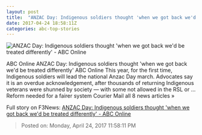 ```yaml
---
layout: post
title:  "ANZAC Day: Indigenous soldiers thought 'when we got back we'd be treated differently' - ABC Online"
date: 2017-04-24 18:58:11Z
categories: abc-top-stories
---
```


![ANZAC Day: Indigenous soldiers thought 'when we got back we'd be treated differently' - ABC Online](http://www.abc.net.au/news/image/8468394-1x1-700x700.jpg)

ABC Online ANZAC Day: Indigenous soldiers thought 'when we got back we'd be treated differently' ABC Online This year, for the first time, Indigenous soldiers will lead the national Anzac Day march. Advocates say it is an overdue acknowledgement, after thousands of returning Indigenous veterans were shunned by society — with some not allowed in the RSL or ... Reform needed for a fairer system Courier Mail all 8 news articles »


Full story on F3News: [ANZAC Day: Indigenous soldiers thought 'when we got back we'd be treated differently' - ABC Online](http://www.f3nws.com/n/QZecMC)

> Posted on: Monday, April 24, 2017 11:58:11 PM
